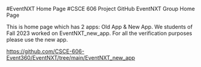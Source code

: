 #EventNXT Home Page
#CSCE 606 Project GitHub EventNXT Group Home Page

This is home page which has 2 apps: Old App & New App.
We students of Fall 2023 worked on EventNXT_new_app. For all the verification purposes please use the new app.

https://github.com/CSCE-606-Event360/EventNXT/tree/main/EventNXT_new_app

